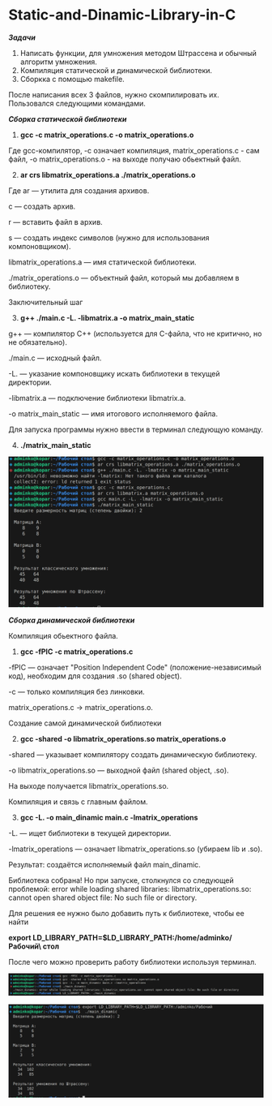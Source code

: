 # Static-and-Dinamic-Library-in-C

___Задачи___

1) Написать функции, для умножения методом Штрассена и обычный алгоритм умножения.
2) Компиляция статической и динамической библиотеки.
3) Сборкка с помощью makefile.


После написания всех 3 файлов, нужно скомпилировать их. Пользовался следующими командами.


___Сборка статической библиотеки___


1) __gcc -c matrix_operations.c -o matrix_operations.o__

Где gcc-компилятор, -с означает компиляция, matrix_operations.c - сам файл, -o matrix_operations.o - на выходе получаю обьектный файл.

2) __ar crs libmatrix_operations.a ./matrix_operations.o__


Где
ar — утилита для создания архивов.

c — создать архив.

r — вставить файл в архив.

s — создать индекс символов (нужно для использования компоновщиком).

libmatrix_operations.a — имя статической библиотеки.

./matrix_operations.o — объектный файл, который мы добавляем в библиотеку.

Заключительный шаг 

3) __g++ ./main.c -L. -libmatrix.a -o matrix_main_static__

g++ — компилятор C++ (используется для C-файла, что не критично, но не обязательно).

./main.c — исходный файл.

-L. — указание компоновщику искать библиотеки в текущей директории.

-libmatrix.a — подключение библиотеки libmatrix.a.

-o matrix_main_static — имя итогового исполняемого файла.


Для запуска программы нужно ввести в терминал следующую команду.

4) __./matrix_main_static__


![](https://github.com/kopar89/block/blob/main/lib.png?raw=true)



___Сборка динамической библиотеки___

Компиляция обьектного файла.



1) __gcc -fPIC -c matrix_operations.c__

-fPIC — означает "Position Independent Code" (положение-независимый код), необходим для создания .so (shared object).

-c — только компиляция без линковки.

matrix_operations.c → matrix_operations.o.


Создание самой динамической библиотеки

2) __gcc -shared -o libmatrix_operations.so matrix_operations.o__


-shared — указывает компилятору создать динамическую библиотеку.

-o libmatrix_operations.so — выходной файл (shared object, .so).

На выходе получается libmatrix_operations.so.


Компиляция и связь с главным файлом. 


3) __gcc -L. -o main_dinamic main.c -lmatrix_operations__


-L. — ищет библиотеки в текущей директории.

-lmatrix_operations — означает libmatrix_operations.so (убираем lib и .so).

Результат: создаётся исполняемый файл main_dinamic.

Библиотека собрана! Но при запуске, столкнулся со следующей проблемой: error while loading shared libraries: libmatrix_operations.so: cannot open shared object file: No such file or directory.

Для решения ее нужно было добавить путь к библиотеке, чтобы ее найти

__export LD_LIBRARY_PATH=$LD_LIBRARY_PATH:/home/adminko/Рабочий\ стол__


После чего можно проверить работу библиотеки используя терминал.



![](https://github.com/kopar89/block/blob/main/dinamic_1.png?raw=true)


![](https://github.com/kopar89/block/blob/main/dinamic_2.png?raw=true)


